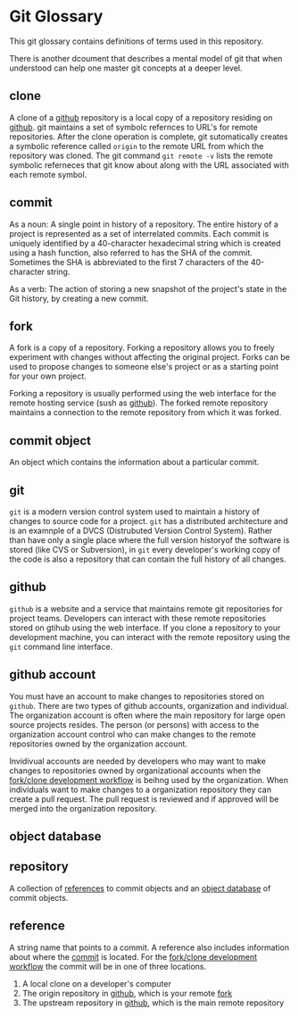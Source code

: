 # Git Glossary 

This git glossary contains definitions of terms used in this repository.

There is another dcoument that describes a mental model of git that
when understood can help one master git concepts at a deeper level. 

## clone
A clone of a [github](#github) repository is a local copy of a repository residing on [github](#github). git maintains
a set of symbolc refernces to URL's for remote repositories. After the clone operation is complete, git sutomatically
creates a symbolic reference called `origin` to the remote URL from which the repository was cloned. The git 
command `git remote -v` lists the remote symbolic referneces that git know about along with the URL associated with
each remote symbol.

## commit
As a noun: A single point in history of a repository. The entire history of a project is represented as a set
of interrelated commits. Each commit is uniquely identified by a 40-character hexadecimal string which is created using
a hash function, also referred to has the SHA of the commit. Sometimes the SHA is abbreviated to the 
first 7 characters of the 40-character string.

As a verb: The action of storing a new snapshot of the project's state in the Git history, by creating a new commit. 

## fork
A fork is a copy of a repository. Forking a repository allows you to freely experiment with changes without
affecting the original project. Forks can be used to propose changes to someone else's project or as a starting
point for your own project.

Forking a repository is usually performed using the web interface for the remote hosting service (sush as [github](#github)).
The forked remote repository maintains a connection to the remote repository from which it was forked.

## commit object
An object which contains the information about a particular commit.

## git
`git` is a modern version control system used to maintain a history of changes to source code for a project. `git` has a 
distributed architecture and is an examnple of a DVCS (Distrubuted Version Control System). Rather than have only a single
place where the full version historyof the software is stored (like CVS or Subversion), in `git` every developer's working copy
of the code is also a repository that can contain the full history of all changes.

## github
`github` is a website and a service that maintains remote git repositories for project teams. Developers can interact with 
these remote repositories stored on gtihub using the web interface. If you clone a repository to your development
machine, you can interact with the remote repository using the `git` command line interface.

## github account
You must have an account to make changes to repositories stored on `github`. There are two types of github accounts, organization
and individual. The organization account is often where the main repository for large open source projects resides.
The person (or persons) with access to the organization account control who can make changes to the remote repositories owned by
the organization account.

Invidivual accounts are needed by developers who may want to make changes to repositories owned by organizational accounts when
the [fork/clone development workflow](fork-clone-workflow.md) is beihng used by the organization.
When individuals want to make changes to a organization repository they can create a pull request. The pull request is reviewed
and if approved will be merged into the organization repository.

## object database

## repository
A collection of [references](#references) to commit objects and an [object database](#object-database) of commit objects. 


## reference
A string name that points to a commit. A reference also includes information about where the [commit](#commit) is located.
For the [fork/clone development workflow](fork-clone-workflow.md) the commit will be in one of three locations. 

1. A local clone on a developer's computer
1. The origin repository in [github](#github), which is your remote [fork](#fork)
1. The upstream repository in [github](#github), which is the main remote repository
